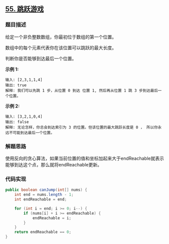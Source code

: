 ## [55. 跳跃游戏](https://leetcode-cn.com/problems/jump-game/)

### 题目描述

给定一个非负整数数组，你最初位于数组的第一个位置。

数组中的每个元素代表你在该位置可以跳跃的最大长度。

判断你是否能够到达最后一个位置。

**示例 1:**

```
输入: [2,3,1,1,4]
输出: true
解释: 我们可以先跳 1 步，从位置 0 到达 位置 1, 然后再从位置 1 跳 3 步到达最后一个位置。
```

**示例 2:**

```
输入: [3,2,1,0,4]
输出: false
解释: 无论怎样，你总会到达索引为 3 的位置。但该位置的最大跳跃长度是 0 ， 所以你永远不可能到达最后一个位置。
```

### 解题思路

使用反向的贪心算法，如果当前位置的值和坐标加起来大于endReachable就表示能够到达这个点，那么就将endReachable更新。

### 代码实现

```java
public boolean canJump(int[] nums) {
    int end = nums.length - 1;
    int endReachable = end;

    for (int i = end; i >= 0; i--) {
        if (nums[i] + i >= endReachable) {
            endReachable = i;
        }
    }
    return endReachable == 0;
}
```

